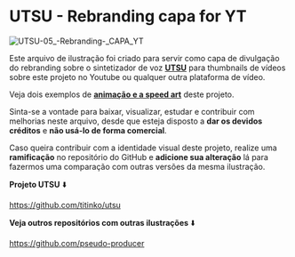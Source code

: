 # UTSU - Rebranding capa for YT

![UTSU-05_-_Rebranding_-_CAPA_YT](https://github.com/user-attachments/assets/7f941757-5425-4d10-83f6-85f961bf8932)

Este arquivo de ilustração foi criado para servir como capa de divulgação do rebranding sobre o sintetizador de voz **[UTSU](https://github.com/titinko/utsu)** para thumbnails de vídeos sobre este projeto no Youtube ou qualquer outra plataforma de vídeo.

Veja dois exemplos de **[animação e a speed art](https://www.youtube.com/watch?v=iF7Veys4gaE&t=614s)** deste projeto.

Sinta-se a vontade para baixar, visualizar, estudar e contribuir com melhorias neste arquivo, desde que esteja disposto a **dar os devidos créditos** e **não usá-lo de forma comercial**.

Caso queira contribuir com a identidade visual deste projeto, realize uma **ramificação** no repositório do GitHub e **adicione sua alteração** lá para fazermos uma comparação com outras versões da mesma ilustração.

**Projeto UTSU** ⬇️

https://github.com/titinko/utsu

**Veja outros repositórios com outras ilustrações** ⬇️

https://github.com/pseudo-producer
